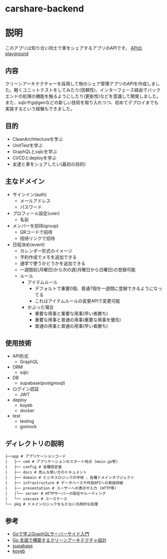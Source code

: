 # carshare-backend

# 説明
このアプリは知り合い同士で車をシェアするアプリのAPIです。
[APIのplayground](https://my-go-api-onion0904-2d2c780f.koyeb.app/)

## 内容
クリーンアーキテクチャーを採用して物のシェア管理アプリのAPIを作成しました。軽くユニットテストをしてみたり(信頼性)、インターフェース経由でバックエンドの処理の機能を触るようにしたり(更新性)などを意識して開発しました。また、sqlcやgqlgenなどの新しい技術を取り入れつつ、初めてデプロイまでも実装するという経験もできました。

## 目的
- CleanArchitectureを学ぶ
- UnitTestを学ぶ
- GraphQLとsqlcを学ぶ
- CI/CDとdeployを学ぶ
- 友達と車をシェアしたい(最初の目的)

## 主なドメイン
- サインイン(auth)
    - メールアドレス
    - パスワード
- プロフィール設定(user)
    - 名前
- メンバーを招待(group)
    - QRコードで招待
    - 招待リンクで招待
- 日程決め(event)
    - カレンダー形式のイメージ
    - 予約作成でメモを追加できる
    - 通学で使うかどうかを追加できる
    - 一週間前(月曜日)から次の週(月曜日から日曜日)の登録可能
    - ルール
        - アイテムルール
            - デフォルトで重要0個、普通7個を一週間に登録できるようになってる
            - これはアイテムルールの変更APIで変更可能
        - かぶった場合
            - 重要な用事と重要な用事(早い者勝ち)
            - 重要な用事と普通の用事(重要な用事を優先)
            - 普通の用事と普通の用事(早い者勝ち)


## 使用技術
- API形式
    - GraphQL
- ORM
    - sqlc
- DB
    - supabase(postgresql)
- ログイン認証
    - JWT
- deploy
    - koyeb
    - docker
- test
    - testing
    - gomock

## ディレクトリの説明

```
├──app # アプリケーションコード
|   ├── cmd # アプリケーションのスタート地点 (main.go等)
|   ├── config # 各種設定値
|   ├── docs # 色んな使い方のドキュメント
|   ├── domain # ビジネスロジックの中核 、各種ドメインオブジェクト
|   ├── infrastructure # データベースや外部APIへの実装詳細
|   ├── presentation # ユーザーへの表⽰や⼊⼒ (HTTP等)
|   |└── server # HTTPサーバーの設定やルーティング
|   └── usecase # ユースケース
└── pkg # ドメインロジックをもたない汎⽤的な処理
```

## 参考

- [Goで学ぶGraphQLサーバーサイド入門](https://zenn.dev/hsaki/books/golang-graphql)
- [Go ⾔語で構築するクリーンアーキテクチャ設計](https://techbookfest.org/product/9a3U54LBdKDE30ewPS6Ugn?productVariantID=itEzQN5gKZX8gXMmLTEXAB)
- [supabase](https://qiita.com/FrohleinYoshie/items/4acf666572e54232589a)
- [koyeb](https://www.koyeb.com/docs/deploy/go)